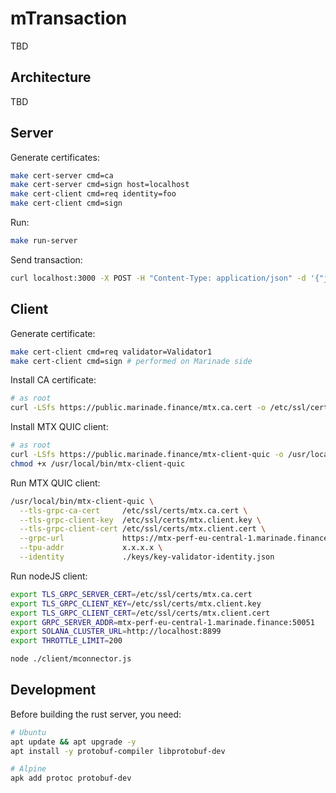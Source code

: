 # mTransaction
TBD

## Architecture
TBD

## Server
Generate certificates:
```bash
make cert-server cmd=ca
make cert-server cmd=sign host=localhost
make cert-client cmd=req identity=foo
make cert-client cmd=sign
```
Run:
```bash
make run-server
```
Send transaction:
```bash
curl localhost:3000 -X POST -H "Content-Type: application/json" -d '{"jsonrpc": "2.0", "method": "sendPriorityTransaction", "id":123, "params":["ARshF1FLgiVW50Ni22v0MvVwbG+lzVF3Lny0RXdel49BaJ+h7CD3SsAA2611yJgrzywPPoH61NqEVnEamW8d2ggBAAEDB0RIKu9gtXbw72njHgZGjO2GvCj5asjUDjoWRvAjtgVSd+bmVQdeIet9vYadHhwEFFONs9iJcGGojpal6ubMaQAAAAAAAAAAAAAAAAAAAAAAAAAAAAAAAAAAAAAAAAAA0zi3p2jurWfGuUPD/3Ny0mYgNYCpRQhozRYVCJdLYzkBAgIAAQwCAAAARQAAAAAAAAA="] }'
```

## Client
Generate certificate:
```bash
make cert-client cmd=req validator=Validator1
make cert-client cmd=sign # performed on Marinade side
```
Install CA certificate:
```bash
# as root
curl -LSfs https://public.marinade.finance/mtx.ca.cert -o /etc/ssl/certs/mtx.ca.cert
```
Install MTX QUIC client:
```bash
# as root
curl -LSfs https://public.marinade.finance/mtx-client-quic -o /usr/local/bin/mtx-client-quic
chmod +x /usr/local/bin/mtx-client-quic
```
Run MTX QUIC client:
```bash
/usr/local/bin/mtx-client-quic \
  --tls-grpc-ca-cert     /etc/ssl/certs/mtx.ca.cert \
  --tls-grpc-client-key  /etc/ssl/certs/mtx.client.key \
  --tls-grpc-client-cert /etc/ssl/certs/mtx.client.cert \
  --grpc-url             https://mtx-perf-eu-central-1.marinade.finance:50051 \
  --tpu-addr             x.x.x.x \
  --identity             ./keys/key-validator-identity.json
```
Run nodeJS client:
```bash
export TLS_GRPC_SERVER_CERT=/etc/ssl/certs/mtx.ca.cert
export TLS_GRPC_CLIENT_KEY=/etc/ssl/certs/mtx.client.key
export TLS_GRPC_CLIENT_CERT=/etc/ssl/certs/mtx.client.cert
export GRPC_SERVER_ADDR=mtx-perf-eu-central-1.marinade.finance:50051
export SOLANA_CLUSTER_URL=http://localhost:8899
export THROTTLE_LIMIT=200

node ./client/mconnector.js
```

## Development
Before building the rust server, you need:
```bash
# Ubuntu
apt update && apt upgrade -y
apt install -y protobuf-compiler libprotobuf-dev

# Alpine
apk add protoc protobuf-dev
```
